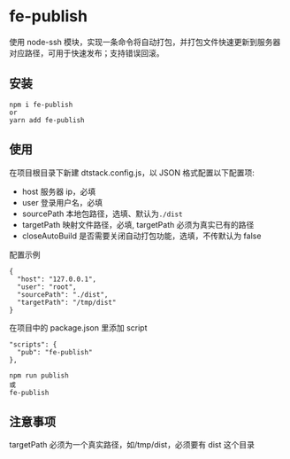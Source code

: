 # fe-publish

使用 node-ssh 模块，实现一条命令将自动打包，并打包文件快速更新到服务器对应路径，可用于快速发布；支持错误回滚。

## 安装

```
npm i fe-publish
or
yarn add fe-publish
```

## 使用

在项目根目录下新建 dtstack.config.js，以 JSON 格式配置以下配置项:

- host 服务器 ip，必填
- user 登录用户名，必填
- sourcePath 本地包路径，选填、默认为`./dist`
- targetPath 映射文件路径，必填, targetPath 必须为真实已有的路径
- closeAutoBuild 是否需要关闭自动打包功能，选填，不传默认为 false

配置示例

```
{
  "host": "127.0.0.1",
  "user": "root",
  "sourcePath": "./dist",
  "targetPath": "/tmp/dist"
}
```

在项目中的 package.json 里添加 script

```
"scripts": {
  "pub": "fe-publish"
},
```

```
npm run publish
或
fe-publish
```

## 注意事项

targetPath 必须为一个真实路径，如/tmp/dist，必须要有 dist 这个目录
